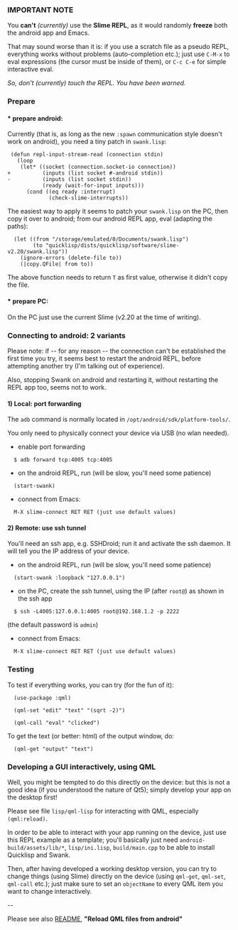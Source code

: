 ### IMPORTANT NOTE

You **can't** _(currently)_ use the **Slime REPL**, as it would randomly
**freeze** both the android app and Emacs.

That may sound worse than it is: if you use a scratch file as a pseudo REPL,
everything works without problems (auto-completion etc.); just use `C-M-x` to
eval expressions (the cursor must be inside of them), or `C-c C-e` for simple
interactive eval.

*So, don't (currently) touch the REPL. You have been warned.*



### Prepare

#### * prepare android:

Currently (that is, as long as the new `:spawn` communication style doesn't
work on android), you need a tiny patch in `swank.lisp`:

```
 (defun repl-input-stream-read (connection stdin)
   (loop
    (let* ((socket (connection.socket-io connection))
+          (inputs (list socket #-android stdin))
-          (inputs (list socket stdin))
           (ready (wait-for-input inputs)))
      (cond ((eq ready :interrupt)
             (check-slime-interrupts))
```

The easiest way to apply it seems to patch your `swank.lisp` on the PC, then
copy it over to android; from our android REPL app, eval (adapting the paths):

```
  (let ((from "/storage/emulated/0/Documents/swank.lisp")
        (to "quicklisp/dists/quicklisp/software/slime-v2.20/swank.lisp"))
    (ignore-errors (delete-file to))
    (|copy.QFile| from to))
```

The above function needs to return `T` as first value, otherwise it didn't copy
the file.

#### * prepare PC:

On the PC just use the current Slime (v2.20 at the time of writing).



### Connecting to android: 2 variants

Please note: if -- for any reason -- the connection can't be established the
first time you try, it seems best to restart the android REPL, before
attempting another try (I'm talking out of experience).

Also, stopping Swank on android and restarting it, without restarting the REPL
app too, seems not to work.

#### 1) Local: port forwarding

The `adb` command is normally located in `/opt/android/sdk/platform-tools/`.

You only need to physically connect your device via USB (no wlan needed).

* enable port forwarding

```
  $ adb forward tcp:4005 tcp:4005
```

* on the android REPL, run (will be slow, you'll need some patience)

```
  (start-swank)
```

* connect from Emacs:

```
  M-X slime-connect RET RET (just use default values)
```



#### 2) Remote: use ssh tunnel

You'll need an ssh app, e.g. SSHDroid; run it and activate the ssh daemon.
It will tell you the IP address of your device.

* on the android REPL, run (will be slow, you'll need some patience)

```
  (start-swank :loopback "127.0.0.1")
```

* on the PC, create the ssh tunnel, using the IP (after `root@`) as shown in
  the ssh app

```
  $ ssh -L4005:127.0.0.1:4005 root@192.168.1.2 -p 2222
```

(the default password is `admin`)

* connect from Emacs:

```
  M-X slime-connect RET RET (just use default values)
```



### Testing

To test if everything works, you can try (for the fun of it):

```
  (use-package :qml)

  (qml-set "edit" "text" "(sqrt -2)")

  (qml-call "eval" "clicked")
```

To get the text (or better: html) of the output window, do:

```
  (qml-get "output" "text")
```



### Developing a GUI interactively, using QML

Well, you might be tempted to do this directly on the device: but this is not
a good idea (if you understood the nature of Qt5); simply develop your app on
the desktop first!

Please see file `lisp/qml-lisp` for interacting with QML, especially
`(qml:reload)`.

In order to be able to interact with your app running on the device, just use
this REPL example as a template; you'll basically just need
`android-build/assets/lib/*`, `lisp/ini.lisp`, `build/main.cpp` to be able to
install Quicklisp and Swank.

Then, after having developed a working desktop version, you can try to change
things (using Slime) directly on the device (using `qml-get`, `qml-set`,
`qml-call` etc.); just make sure to set an `objectName` to every QML item you
want to change interactively.

--

Please see also [README](README-1.md), **"Reload QML files from android"**
